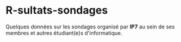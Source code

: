 # R-sultats-sondages

Quelques données sur les sondages organisé par __IP7__ au sein de ses membres et autres étudiant(e)s d'informatique. 
